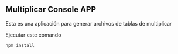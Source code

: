 

## Multiplicar Console APP

Esta es una aplicación para generar archivos de tablas de multiplicar

Ejecutar este comando

```
npm install
```